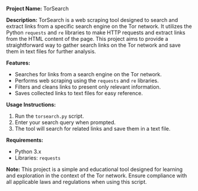 **Project Name:**
TorSearch

**Description:**
TorSearch is a web scraping tool designed to search and extract links from a specific search engine on the Tor network. It utilizes the Python `requests` and `re` libraries to make HTTP requests and extract links from the HTML content of the page. This project aims to provide a straightforward way to gather search links on the Tor network and save them in text files for further analysis.

**Features:**
- Searches for links from a search engine on the Tor network.
- Performs web scraping using the `requests` and `re` libraries.
- Filters and cleans links to present only relevant information.
- Saves collected links to text files for easy reference.

**Usage Instructions:**
1. Run the `torsearch.py` script.
2. Enter your search query when prompted.
3. The tool will search for related links and save them in a text file.

**Requirements:**
- Python 3.x
- Libraries: `requests`

**Note:**
This project is a simple and educational tool designed for learning and exploration in the context of the Tor network. Ensure compliance with all applicable laws and regulations when using this script.
